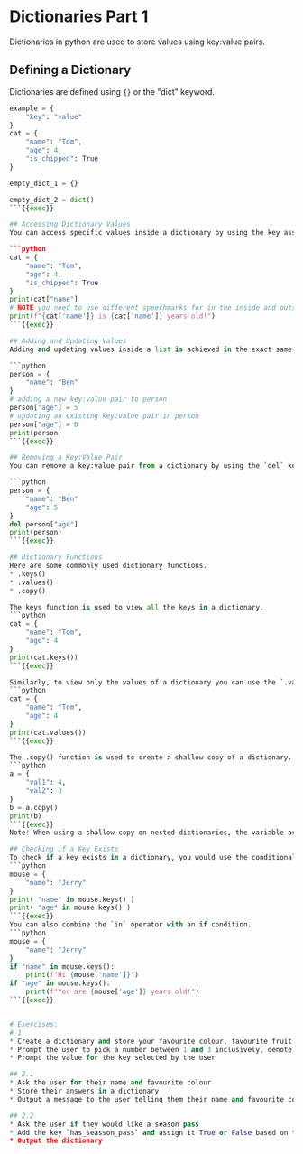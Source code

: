 # Dictionaries Part 1
Dictionaries in python are used to store values using key:value pairs.

## Defining a Dictionary
Dictionaries are defined using `{}` or the "dict" keyword.
```python
example = {
    "key": "value"
}
cat = {
    "name": "Tom",
    "age": 4,
    "is_chipped": True
}

empty_dict_1 = {}

empty_dict_2 = dict()
```{{exec}}

## Accessing Dictionary Values
You can access specific values inside a dictionary by using the key associated to the value you are looking for. To access the value associated with a key you would type the key inside of `[]` after the dictionary variable's name. 

```python
cat = {
    "name": "Tom",
    "age": 4,
    "is_chipped": True
}
print(cat["name"]
# NOTE you need to use different speechmarks for in the inside and outside of a string
print(f"{cat['name']} is {cat['name']} years old!")
```{{exec}}

## Adding and Updating Values
Adding and updating values inside a list is achieved in the exact same way. However, if you define a key that is not already present in the dictionary, it will be added. If the key is already defined then the value is changed.

```python
person = {
    "name": "Ben"
}
# adding a new key:value pair to person
person["age"] = 5
# updating an existing key:value pair in person
person["age"] = 6
print(person)
```{{exec}}

## Removing a Key:Value Pair
You can remove a key:value pair from a dictionary by using the `del` keyword.

```python
person = {
    "name": "Ben"
    "age": 5
}
del person["age"]
print(person)
```{{exec}}

## Dictionary Functions
Here are some commonly used dictionary functions.
* .keys()
* .values()
* .copy()

The keys function is used to view all the keys in a dictionary. 
```python
cat = {
    "name": "Tom",
    "age": 4
}
print(cat.keys())
```{{exec}}

Similarly, to view only the values of a dictionary you can use the `.values()`.
```python
cat = {
    "name": "Tom",
    "age": 4
}
print(cat.values())
```{{exec}}

The .copy() function is used to create a shallow copy of a dictionary.
```python
a = {
    "val1": 4,
    "val2": 3
}
b = a.copy()
print(b)
```{{exec}}
Note! When using a shallow copy on nested dictionaries, the variable assigned to that copy does not actually hold a copy of the original dictioanry but instead a reference to it. This means if changes are made to the variable holding the copy, the same changes will apply to the original. To counter this problem you should use the "deepcopy" function that can be imported from the "copy" library. 

## Checking if a Key Exists
To check if a key exists in a dictionary, you would use the conditional operator `in`.
```python
mouse = {
    "name": "Jerry"
}
print( "name" in mouse.keys() )
print( "age" in mouse.keys() )
```{{exec}}
You can also combine the `in` operator with an if condition.
```python
mouse = {
    "name": "Jerry"
}
if "name" in mouse.keys():
    print(f"Hi {mouse['name']}")
if "age" in mouse.keys():
    print(f"You are {mouse['age']} years old!")
```{{exec}}


# Exercises:
# 1
* Create a dictionary and store your favourite colour, favourite fruit and your name
* Prompt the user to pick a number between 1 and 3 inclusively, denote that the numbers will represent a different option e.g. 1) Name, 2) Favourite Colour, 3) Favourite Fruit
* Prompt the value for the key selected by the user

## 2.1
* Ask the user for their name and favourite colour
* Store their answers in a dictionary
* Output a message to the user telling them their name and favourite colour

## 2.2
* Ask the user if they would like a season pass
* Add the key `has_seasson_pass` and assign it True or False based on the user's response.
* Output the dictionary

